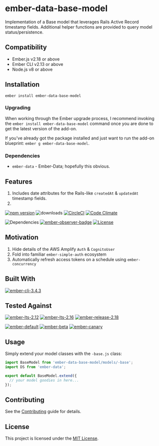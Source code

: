 ember-data-base-model
==============================================================================

Implementation of a Base model that leverages Rails Active Record timestamp fields. Additional helper 
functions are provided to query model status/persistence.

Compatibility
------------------------------------------------------------------------------

* Ember.js v2.18 or above
* Ember CLI v2.13 or above
* Node.js v8 or above

Installation
------------------------------------------------------------------------------

```
ember install ember-data-base-model
```

### Upgrading

When working through the Ember upgrade process, I recommend
invoking the `ember install ember-data-base-model` command once 
you are done to get the latest version of the add-on.

If you've already got the package installed and just want to run the
add-on blueprint: `ember g ember-data-base-model`.

### Dependencies

* `ember-data` - Ember-Data; hopefully this obvious. 

Features
------------------------------------------------------------------------------

1. Includes date attributes for the Rails-like `createdAt` & `updatedAt` timestamp fields.
1. 

[![npm version](http://badge.fury.io/js/ember-data-base-model.svg)](http://badge.fury.io/js/ember-data-base-model) ![downloads](http://img.shields.io/npm/dy/ember-data-base-model.svg) [![CircleCI](http://circleci.com/gh/cybertooth-io/ember-data-base-model.svg?style=shield)](http://circleci.com/gh/cybertooth-io/ember-data-base-model) [![Code Climate](http://codeclimate.com/github/cybertooth-io/ember-data-base-model/badges/gpa.svg)](http://codeclimate.com/github/cybertooth-io/ember-data-base-model) 

![Dependencies](http://david-dm.org/cybertooth-io/ember-data-base-model.svg) [![ember-observer-badge](http://emberobserver.com/badges/ember-data-base-model.svg)](http://emberobserver.com/addons/ember-data-base-model) [![License](http://img.shields.io/npm/l/ember-data-base-model.svg)](LICENSE.md)

Motivation
------------------------------------------------------------------------------

1. Hide details of the AWS Amplify `Auth` & `CognitoUser`
1. Fold into familiar `ember-simple-auth` ecosystem
1. Automatically refresh access tokens on a schedule using `ember-concurrency`

Built With
------------------------------------------------------------------------------

[![ember-cli-3.4.3](https://img.shields.io/badge/ember--cli-3.4.3-brightgreen.svg)](https://circleci.com/gh/cybertooth-io/ember-data-base-model)

Tested Against
------------------------------------------------------------------------------

[![ember-lts-2.12](https://img.shields.io/badge/ember--try-ember--lts--2.12-brightgreen.svg)](https://circleci.com/gh/cybertooth-io/ember-data-base-model)
[![ember-lts-2.16](https://img.shields.io/badge/ember--try-ember--lts--2.16-brightgreen.svg)](https://circleci.com/gh/cybertooth-io/ember-data-base-model)
[![ember-release-2.18](https://img.shields.io/badge/ember--try-ember--release--2.18-brightgreen.svg)](https://circleci.com/gh/cybertooth-io/ember-data-base-model)

[![ember-default](https://img.shields.io/badge/ember--try-ember--default-brightgreen.svg)](https://circleci.com/gh/cybertooth-io/ember-data-base-model)
[![ember-beta](https://img.shields.io/badge/ember--try-ember--beta-brightgreen.svg)](https://circleci.com/gh/cybertooth-io/ember-data-base-model)
[![ember-canary](https://img.shields.io/badge/ember--try-ember--canary-brightgreen.svg)](https://circleci.com/gh/cybertooth-io/ember-data-base-model)


Usage
------------------------------------------------------------------------------

Simply extend your model classes with the `-base.js` class:

```javascript
import BaseModel from 'ember-data-base-model/models/-base';
import DS from 'ember-data';

export default BaseModel.extend({
  // your model goodies in here...
});
```

Contributing
------------------------------------------------------------------------------

See the [Contributing](CONTRIBUTING.md) guide for details.


License
------------------------------------------------------------------------------

This project is licensed under the [MIT License](LICENSE.md).
